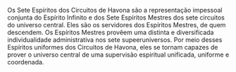 ﻿Os Sete Espíritos dos Circuitos de Havona são a representação impessoal conjunta do Espírito Infinito e dos Sete Espíritos Mestres dos sete circuitos do universo central. Eles são os servidores dos Espíritos Mestres, de quem descendem. Os Espíritos Mestres provêem uma distinta e diversificada individualidade administrativa nos sete supeeruniversos. Por meio desses Espíritos uniformes dos Circuitos de Havona, eles se tornam capazes de prover o universo central de uma supervisão espiritual unificada, uniforme e coordenada.